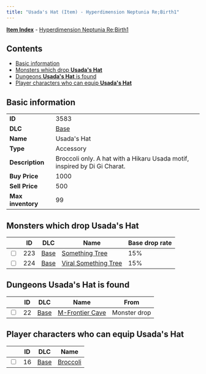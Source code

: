 ```yaml
---
title: "Usada's Hat (Item) - Hyperdimension Neptunia Re;Birth1"
---
```


[**Item Index**](/neptunia/rb1/item/index.html) - [Hyperdimension Neptunia Re;Birth1](/neptunia/rb1)

## Contents

- [Basic information](#basic-information)
- [Monsters which drop **Usada's Hat**](#monsters-which-drop-usadas-hat)
- [Dungeons **Usada's Hat** is found](#dungeons-usadas-hat-is-found)
- [Player characters who can equip **Usada's Hat**](#player-characters-who-can-equip-usadas-hat)

## Basic information

|   |   |
| -- | -- |
| **ID** | 3583 |
| **DLC** | [Base](/neptunia/rb1/dlc/1-base.html) |
| **Name** | Usada's Hat |
| **Type** | Accessory |
| **Description** | Broccoli only. A hat with a Hikaru Usada motif, inspired by Di Gi Charat. |
| **Buy Price** | 1000 |
| **Sell Price** | 500 |
| **Max inventory** | 99 |

## Monsters which drop **Usada's Hat**

|    | ID | DLC | Name | Base drop rate |
| -- | -- | --- | ---- | -------------- |
| <input type="checkbox" id="rb1-monster-1-223" class="trackbox" /> | 223 | [Base](/neptunia/rb1/dlc/1-base.html) | [Something Tree](/neptunia/rb1/monster/1-223-something-tree.html) | 15% |
| <input type="checkbox" id="rb1-monster-1-224" class="trackbox" /> | 224 | [Base](/neptunia/rb1/dlc/1-base.html) | [Viral Something Tree](/neptunia/rb1/monster/1-224-viral-something-tree.html) | 15% |

## Dungeons **Usada's Hat** is found

|    | ID | DLC | Name | From |
| -- | -- | --- | ---- | ---- |
| <input type="checkbox" id="rb1-dungeon-1-22" class="trackbox" /> | 22 | [Base](/neptunia/rb1/dlc/1-base.html) | [M-Frontier Cave](/neptunia/rb1/dungeon/1-22-m-frontier-cave.html) | Monster drop |

## Player characters who can equip **Usada's Hat**

|    | ID | DLC | Name |
| -- | -- | --- | ---- |
| <input type="checkbox" id="rb1-player-1-16" class="trackbox" /> | 16 | [Base](/neptunia/rb1/dlc/1-base.html) | [Broccoli](/neptunia/rb1/player/1-16-broccoli.html) |